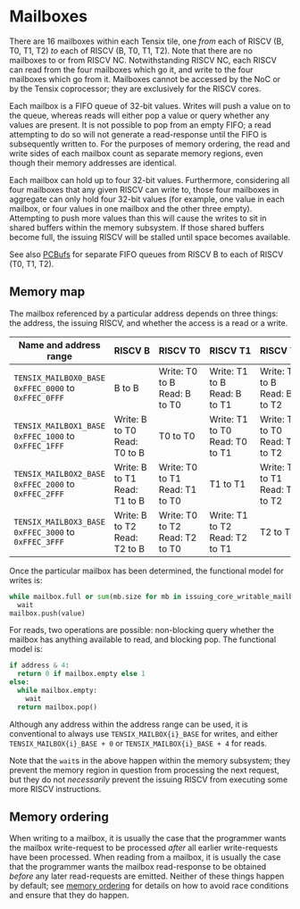 # Mailboxes

There are 16 mailboxes within each Tensix tile, one _from_ each of RISCV (B, T0, T1, T2) _to_ each of RISCV (B, T0, T1, T2). Note that there are no mailboxes to or from RISCV NC. Notwithstanding RISCV NC, each RISCV can read from the four mailboxes which go it, and write to the four mailboxes which go from it. Mailboxes cannot be accessed by the NoC or by the Tensix coprocessor; they are exclusively for the RISCV cores.

Each mailbox is a FIFO queue of 32-bit values. Writes will push a value on to the queue, whereas reads will either pop a value or query whether any values are present. It is not possible to pop from an empty FIFO; a read attempting to do so will not generate a read-response until the FIFO is subsequently written to. For the purposes of memory ordering, the read and write sides of each mailbox count as separate memory regions, even though their memory addresses are identical.

Each mailbox can hold up to four 32-bit values. Furthermore, considering all four mailboxes that any given RISCV can write to, those four mailboxes in aggregate can only hold four 32-bit values (for example, one value in each mailbox, or four values in one mailbox and the other three empty). Attempting to push more values than this will cause the writes to sit in shared buffers within the memory subsystem. If those shared buffers become full, the issuing RISCV will be stalled until space becomes available.

See also [PCBufs](PCBufs.md) for separate FIFO queues from RISCV B to each of RISCV (T0, T1, T2).

## Memory map

The mailbox referenced by a particular address depends on three things: the address, the issuing RISCV, and whether the access is a read or a write.

<table><thead><tr><th>Name and address range</th><th>RISCV&nbsp;B</th><th>RISCV&nbsp;T0</th><th>RISCV&nbsp;T1</th><th>RISCV&nbsp;T2</th></tr></thead>
<tr><td><code>TENSIX_MAILBOX0_BASE</code><br/><code>0xFFEC_0000</code> to <code>0xFFEC_0FFF</code></td><td>B to B</td><td>Write: T0 to B<br/>Read: B to T0</td><td>Write: T1 to B<br/>Read: B to T1</td><td>Write: T2 to B<br/>Read: B to T2</td></tr>
<tr><td><code>TENSIX_MAILBOX1_BASE</code><br/><code>0xFFEC_1000</code> to <code>0xFFEC_1FFF</code></td><td>Write: B to T0<br/>Read: T0 to B</td><td>T0 to T0</td><td>Write: T1 to T0<br/>Read: T0 to T1</td><td>Write: T2 to T0<br/>Read: T0 to T2</td></tr>
<tr><td><code>TENSIX_MAILBOX2_BASE</code><br/><code>0xFFEC_2000</code> to <code>0xFFEC_2FFF</code></td><td>Write: B to T1<br/>Read: T1 to B</td><td>Write: T0 to T1<br/>Read: T1 to T0</td><td>T1 to T1</td><td>Write: T2 to T1<br/>Read: T1 to T2</td></tr>
<tr><td><code>TENSIX_MAILBOX3_BASE</code><br/><code>0xFFEC_3000</code> to <code>0xFFEC_3FFF</code></td><td>Write: B to T2<br/>Read: T2 to B</td><td>Write: T0 to T2<br/>Read: T2 to T0</td><td>Write: T1 to T2<br/>Read: T2 to T1</td><td>T2 to T2</td></tr>
</table>

Once the particular mailbox has been determined, the functional model for writes is:
```python
while mailbox.full or sum(mb.size for mb in issuing_core_writable_mailboxes) >= 4:
  wait
mailbox.push(value)
```

For reads, two operations are possible: non-blocking query whether the mailbox has anything available to read, and blocking pop. The functional model is:
```python
if address & 4:
  return 0 if mailbox.empty else 1
else:
  while mailbox.empty:
    wait
  return mailbox.pop()
```

Although any address within the address range can be used, it is conventional to always use `TENSIX_MAILBOX{i}_BASE` for writes, and either `TENSIX_MAILBOX{i}_BASE + 0` or `TENSIX_MAILBOX{i}_BASE + 4` for reads.

Note that the `wait`s in the above happen within the memory subsystem; they prevent the memory region in question from processing the next request, but they do not _necessarily_ prevent the issuing RISCV from executing some more RISCV instructions.

## Memory ordering

When writing to a mailbox, it is usually the case that the programmer wants the mailbox write-request to be processed _after_ all earlier write-requests have been processed. When reading from a mailbox, it is usually the case that the programmer wants the mailbox read-response to be obtained _before_ any later read-requests are emitted. Neither of these things happen by default; see [memory ordering](MemoryOrdering.md) for details on how to avoid race conditions and ensure that they do happen.
